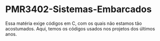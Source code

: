 # PMR3402-Sistemas-Embarcados
Essa matéria exige códigos em C, com os quais não estamos tão acostumados. Aqui, temos os códigos usados nos projetos dos últimos anos.
